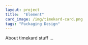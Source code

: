 ```yaml
---
layout: project
title:  "Element"
card_image: /img/timekard-card.png
tags: "Packaging Design"
---
```


About timekard stuff ...
